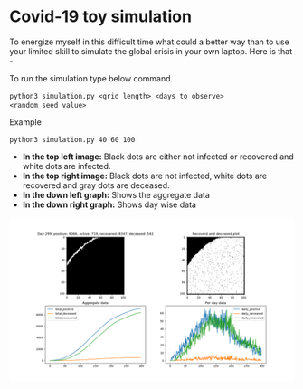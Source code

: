# Covid-19 toy simulation

To energize myself in this difficult time what could a better way than to use your limited skill to simulate the global crisis in your own laptop. Here is that - 

To run the simulation type  below command. 
```
python3 simulation.py <grid_length> <days_to_observe> <random_seed_value>
```
Example 
```
python3 simulation.py 40 60 100

```
- **In the top left image:** Black dots are either not infected or recovered and white dots are infected.
- **In the top right image:** Black dots are not infected, white dots are recovered and gray dots are deceased.
- **In the down left graph:** Shows the aggregate data
- **In the down right graph:** Shows day wise data


![Sample Plot for python3 simulation.py 40 100 300](plot.png)

